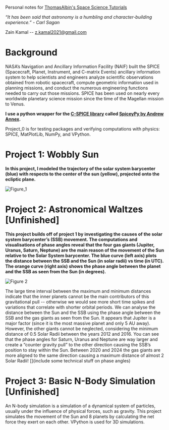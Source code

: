Personal notes for [ThomasAlbin's Space Science Tutorials](https://towardsdatascience.com/@thomas.albin)

*“It has been said that astronomy is a humbling and character-building experience.” - Carl Sagan*

Zain Kamal -- z.kamal2021@gmail.com

# Background
NASA’s Navigation and Ancillary Information Facility (NAIF) built the SPICE (Spacecraft, Planet, Instrument, and C-matrix Events) ancillary information system to help scientists and engineers analyze scientific observations obtained from robotic spacecraft, compute geometric information used in planning missions, and conduct the numerous engineering functions needed to carry out those missions. SPICE has been used on nearly every worldwide planetary science mission since the time of the Magellan mission to Venus.

**I use a python wrapper for the [C-SPICE library](https://naif.jpl.nasa.gov/pub/naif/toolkit_docs/C/cspice/) called [SpiceyPy by Andrew Annex](https://github.com/AndrewAnnex/SpiceyPy).**

Project_0 is for testing packages and verifying computations with physics: SPICE, MatPlotLib, NumPy, and VPython.

# Project 1: Wobbly Sun
**In this project, I modeled the trajectory of the solar system barycenter (blue) with respects to the center of the sun (yellow), projected onto the ecliptic plane.**

![Figure_1](https://i.imgur.com/s6zapjb.png)


# Project 2: Astronomical Waltzes [Unfinished]
**This project builds off of project 1 by investigating the causes of the solar system barycenter’s (SSB) movement. The computations and visualisations of phase angles reveal that the four gas giants (Jupiter, Uranus, Saturn, Neptune) are the main reason of the movement of the Sun relative to the Solar System barycenter. The blue curve (left axis) plots the distance between the SSB and the Sun (in solar radii) vs time (in UTC). The orange curve (right axis) shows the phase angle between the planet and the SSB as seen from the Sun (in degrees).**

![Figure 2](https://i.imgur.com/0QcmeC1.png)

The large time interval between the maximum and minimum distances indicate that the inner planets cannot be the main contributors of this gravitational pull -- otherwise we would see more short time spikes and variations that correlate with shorter orbital periods. We can analyse the distance between the Sun and the SSB using the phase angle between the SSB and the gas giants as seen from the Sun. It appears that Jupiter is a major factor (since it is the most massive planet and only 5 AU away). However, the other giants cannot be neglected, considering the minimum distance of 0.5 Solar Radii between the years 2012 and 2016. You can see that the phase angles for Saturn, Uranus and Neptune are way larger and create a “counter gravity pull” to the other direction causing the SSB’s position to stay within the Sun. Between 2020 and 2024 the gas giants are more aligned to the same direction causing a maximum distance of almost 2 Solar Radii! [](include some technical stuff on phase angles)

# Project 3: Basic N-Body Simulation [Unfinished]
An N-body simulation is a simulation of a dynamical system of particles, usually under the influence of physical forces, such as gravity. This project simulates the movement of the Sun and 8 planets by calculating the net force they exert on each other. VPython is used for 3D simulations.